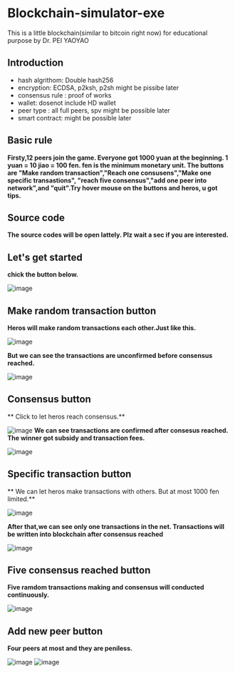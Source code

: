 # Blockchain-simulator-exe
This is a little blockchain(similar to bitcoin right now) for educational purpose by Dr. PEI YAOYAO
## Introduction
* hash algrithom: Double hash256
* encryption: ECDSA, p2ksh, p2sh might be pissibe later
* consensus rule : proof of works
* wallet: dosenot include HD wallet 
* peer type : all full peers, spv might be possible later
* smart contract: might be possible later

## Basic rule

**Firsty,12 peers join the game. Everyone got 1000 yuan at the beginning. 1 yuan = 10 jiao = 100 fen. fen is the minimum monetary unit. The buttons are "Make random transaction","Reach one consusens","Make one specific transastions", "reach five consensus","add one peer into network",and "quit".Try hover mouse on the buttons and heros, u got tips.**

## Source code

**The source codes will be open lattely. Plz wait a sec if you are interested.**

## Let's get started

**chick  the button below.**

![image](https://github.com/YaoyaoBae/Blockchain-simulator-exe/blob/master/pics/begin.png)
## Make random transaction button

**Heros will make random transactions each other.Just like this.**

![image](https://github.com/YaoyaoBae/Blockchain-simulator-exe/blob/master/pics/random.png)

**But we can see the transactions are unconfirmed before consensus reached.**

![image](https://github.com/YaoyaoBae/Blockchain-simulator-exe/blob/master/pics/unconfirmed.png)
## Consensus button

** Click to let heros reach consensus.**

![image](https://github.com/YaoyaoBae/Blockchain-simulator-exe/blob/master/pics/mining.png)
**We can see transactions are confirmed after consesus reached. The winner got subsidy and transaction fees.**

![image](https://github.com/YaoyaoBae/Blockchain-simulator-exe/blob/master/pics/reached.png)
## Specific transaction button
** We can let heros make transactions with others. But at most 1000 fen limited.**

![image](https://github.com/YaoyaoBae/Blockchain-simulator-exe/blob/master/pics/one.png)

**After that,we can see only one transactions in the net. Transactions will be written into blockchain after consensus reached**

![image](https://github.com/YaoyaoBae/Blockchain-simulator-exe/blob/master/pics/onedone.png)
## Five consensus reached button

**Five ramdom transactions making and consensus will conducted continuously.**

![image](https://github.com/YaoyaoBae/Blockchain-simulator-exe/blob/master/pics/five.png)
## Add new peer button

**Four peers at most and they are peniless.**

![image](https://github.com/YaoyaoBae/Blockchain-simulator-exe/blob/master/pics/add.png)
![image](https://github.com/YaoyaoBae/Blockchain-simulator-exe/blob/master/pics/last.png)


